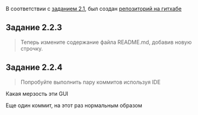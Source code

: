 В соответствии с [заданием 2.1](https://github.com/netology-code/sysadm-homeworks/tree/devsys10/02-git-01-vcs), 
был создан [репозиторий на гитхабе](https://github.com/ansakoy/devops-netology)

## Задание 2.2.3
> Теперь измените содержание файла README.md, добавив новую строчку.

## Задание 2.2.4
> Попробуйте выполнить пару коммитов используя IDE

Какая мерзость эти GUI

Еще один коммит, на этот раз нормальным образом